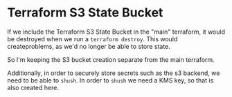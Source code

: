 # Terraform S3 State Bucket

If we include the Terraform S3 State Bucket in the "main" terraform, it would be destroyed when we run a `terraform destroy`. This would createproblems, as we'd no longer be able to store state.

So I'm keeping the S3 bucket creation separate from the main terraform.

Additionally, in order to securely store secrets such as the s3 backend, we need to be able to `shush`. In order to `shush` we need a KMS key, so that is also created here.

